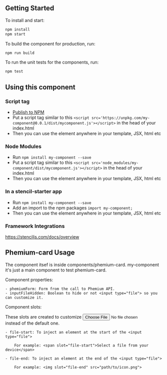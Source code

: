 ## Getting Started

To install and start:

```bash
npm install
npm start
```

To build the component for production, run:

```bash
npm run build
```

To run the unit tests for the components, run:

```bash
npm test
```


## Using this component

### Script tag

- [Publish to NPM](https://docs.npmjs.com/getting-started/publishing-npm-packages)
- Put a script tag similar to this `<script src='https://unpkg.com/my-component@0.0.1/dist/mycomponent.js'></script>` in the head of your index.html
- Then you can use the element anywhere in your template, JSX, html etc

### Node Modules
- Run `npm install my-component --save`
- Put a script tag similar to this `<script src='node_modules/my-component/dist/mycomponent.js'></script>` in the head of your index.html
- Then you can use the element anywhere in your template, JSX, html etc

### In a stencil-starter app
- Run `npm install my-component --save`
- Add an import to the npm packages `import my-component;`
- Then you can use the element anywhere in your template, JSX, html etc

### Framework Integrations

https://stenciljs.com/docs/overview

## Phemium-card Usage

The component itsef is inside components/phemium-card. my-component it's just a main component to test phemium-card.

Component properties:

    - phemiumForm: Form from the call to Phemium API.
    - inputFileHidden: Boolean to hide or not <input type="file"> so you can customize it.

Component slots:

These slots are created to customize <input type="file"> instead of the default one.

    - file-start: To inject an element at the start of the <input type="file">
    
        For example: <span slot="file-start">Select a file from your device</span>

    - file-end: To inject an element at the end of the <input type="file">

        For example: <img slot="file-end" src="path/to/icon.png">
